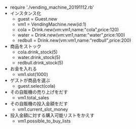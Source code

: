 - require './vending_machine_20191112.rb'
- インスタンス化
    - guest = Guest.new
    - vm1 = VendingMachine.new(id:1)
    - cola = Drink.new(vm:vm1,name:"cola",price:120)
    - water = Drink.new(vm:vm1,name:"water",price:100)
    - redbull = Drink.new(vm:vm1,name:"redbull",price:200)
- 商品をストック
    - cola.drink_stock(5)
    - water.drink_stock(5)
    - redbull.drink_stock(5)
- お金を入れる
    - vm1.slot(1000)
- ゲストが商品を選ぶ
    - guest.select(cola)
- その自販機の売り上げをだす
    - vm1.total_sales
- その自販機の投入金額をだす
    - vm1.current_slot_money
- 投入金額に対する購入可能リストをかえす
    - vm1.possible_to_buy_lists
